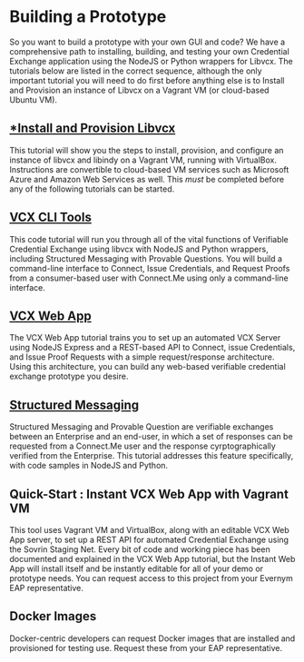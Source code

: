 # Building a Prototype

So you want to build a prototype with your own GUI and code? We have a comprehensive path to installing, building, and testing your own Credential Exchange application using the NodeJS or Python wrappers for Libvcx. The tutorials below are listed in the correct sequence, although the only important tutorial you will need to do first before anything else is to Install and Provision an instance of Libvcx on a Vagrant VM (or cloud-based Ubuntu VM).

## [*Install and Provision Libvcx](/portal/training/install-and-provision-libvcx/)

This tutorial will show you the steps to install, provision, and configure an instance of libvcx and libindy on a Vagrant VM, running with VirtualBox. Instructions are convertible to cloud-based VM services such as Microsoft Azure and Amazon Web Services as well. This *must* be completed before any of the following tutorials can be started. 

## [VCX CLI Tools](/portal/training/vcx-cli-tools/)

This code tutorial will run you through all of the vital functions of Verifiable Credential Exchange using libvcx with NodeJS and Python wrappers, including Structured Messaging with Provable Questions. You will build a command-line interface to Connect, Issue Credentials, and Request Proofs from a consumer-based user with Connect.Me using only a command-line interface.

## [VCX Web App](/portal/training/vcx-web-app/)

The VCX Web App tutorial trains you to set up an automated VCX Server using NodeJS Express and a REST-based API to Connect, issue Credentials, and Issue Proof Requests with a simple request/response architecture. Using this architecture, you can build any web-based verifiable credential exchange prototype you desire.

## [Structured Messaging](/portal/training/structured-messaging/)

Structured Messaging and Provable Question are verifiable exchanges between an Enterprise and an end-user, in which a set of responses can be requested from a Connect.Me user and the response cyrptographically verified from the Enterprise. This tutorial addresses this feature specifically, with code samples in NodeJS and Python.

## Quick-Start : Instant VCX Web App with Vagrant VM

This tool uses Vagrant VM and VirtualBox, along with an editable VCX Web App server, to set up a REST API for automated Credential Exchange using the Sovrin Staging Net. Every bit of code and working piece has been documented and explained in the VCX Web App tutorial, but the Instant Web App will install itself and be instantly editable for all of your demo or prototype needs. You can request access to this project from your Evernym EAP representative.

## Docker Images

Docker-centric developers can request Docker images that are installed and provisioned for testing use. Request these from your EAP representative.